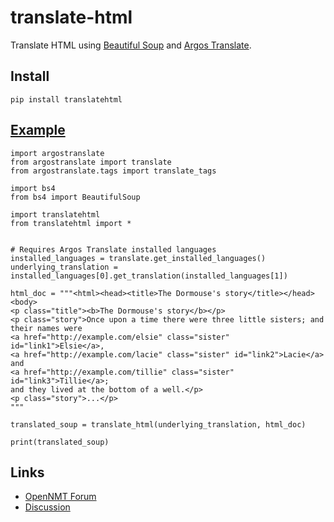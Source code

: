 # translate-html
Translate HTML using [Beautiful Soup](https://beautiful-soup-4.readthedocs.io/en/latest/) and [Argos Translate](https://github.com/argosopentech/argos-translate).

## Install
```
pip install translatehtml
```

## [Example](examples/)
```
import argostranslate
from argostranslate import translate
from argostranslate.tags import translate_tags

import bs4
from bs4 import BeautifulSoup

import translatehtml
from translatehtml import *


# Requires Argos Translate installed languages
installed_languages = translate.get_installed_languages()
underlying_translation = installed_languages[0].get_translation(installed_languages[1])

html_doc = """<html><head><title>The Dormouse's story</title></head>
<body>
<p class="title"><b>The Dormouse's story</b></p>
<p class="story">Once upon a time there were three little sisters; and their names were
<a href="http://example.com/elsie" class="sister" id="link1">Elsie</a>,
<a href="http://example.com/lacie" class="sister" id="link2">Lacie</a> and
<a href="http://example.com/tillie" class="sister" id="link3">Tillie</a>;
and they lived at the bottom of a well.</p>
<p class="story">...</p>
"""

translated_soup = translate_html(underlying_translation, html_doc)

print(translated_soup)

```

## Links
- [OpenNMT Forum](https://forum.opennmt.net/t/suggestions-for-translating-xml/4409)
- [Discussion](https://github.com/argosopentech/argos-translate/discussions/158)
